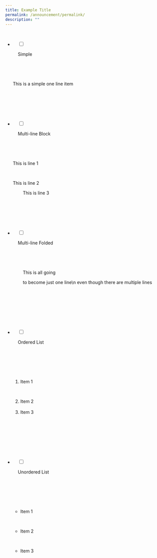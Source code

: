 ```yaml
---
title: Example Title
permalink: /announcement/permalink/
description: ""
---
```

<ul class="jekyllcodex_accordion">

&nbsp;&nbsp;<li>

&nbsp;&nbsp;&nbsp;&nbsp;<input id="accordion1" type="checkbox">

&nbsp;&nbsp;&nbsp;&nbsp;<label for="accordion1">Simple</label>

&nbsp;&nbsp;&nbsp;&nbsp;<div>

&nbsp;&nbsp;&nbsp;&nbsp;&nbsp;&nbsp;<p>This is a simple one line item</p>

&nbsp;&nbsp;&nbsp;&nbsp;</div>

</li>&nbsp;&nbsp;

&nbsp;&nbsp;<li>

&nbsp;&nbsp;&nbsp;&nbsp;<input id="accordion2" type="checkbox">

&nbsp;&nbsp;&nbsp;&nbsp;<label for="accordion2">Multi-line Block</label>

&nbsp;&nbsp;&nbsp;&nbsp;<div>

&nbsp;&nbsp;&nbsp;&nbsp;&nbsp;&nbsp;<p>This is line 1</p>

&nbsp;&nbsp;&nbsp;&nbsp;&nbsp;&nbsp;<p>This is line 2<br>

&nbsp;&nbsp;&nbsp;&nbsp;&nbsp;&nbsp;&nbsp;&nbsp;This is line 3</p>

&nbsp;&nbsp;&nbsp;&nbsp;</div>

&nbsp;&nbsp;</li>

&nbsp;&nbsp;<li>

&nbsp;&nbsp;&nbsp;&nbsp;<input id="accordion3" type="checkbox">

&nbsp;&nbsp;&nbsp;&nbsp;<label for="accordion3">Multi-line Folded</label>

&nbsp;&nbsp;&nbsp;&nbsp;<div>

&nbsp;&nbsp;&nbsp;&nbsp;&nbsp;&nbsp;<p>

&nbsp;&nbsp;&nbsp;&nbsp;&nbsp;&nbsp;&nbsp;&nbsp;This is all going

&nbsp;&nbsp;&nbsp;&nbsp;&nbsp;&nbsp;&nbsp;&nbsp;to become just one line\\n even though there are multiple lines

&nbsp;&nbsp;&nbsp;&nbsp;&nbsp;&nbsp;</p>

&nbsp;&nbsp;&nbsp;&nbsp;</div>

&nbsp;&nbsp;</li>

&nbsp;&nbsp;<li>

&nbsp;&nbsp;&nbsp;&nbsp;<input id="accordion4" type="checkbox">

&nbsp;&nbsp;&nbsp;&nbsp;<label for="accordion4">Ordered List</label>

&nbsp;&nbsp;&nbsp;&nbsp;<div>

&nbsp;&nbsp;&nbsp;&nbsp;&nbsp;&nbsp;<ol>

&nbsp;&nbsp;&nbsp;&nbsp;&nbsp;&nbsp;&nbsp;&nbsp;<li>Item 1</li>

&nbsp;&nbsp;&nbsp;&nbsp;&nbsp;&nbsp;&nbsp;&nbsp;<li>Item 2</li>&nbsp; &nbsp; &nbsp; &nbsp; <li>Item 3</li>

&nbsp;&nbsp;&nbsp;&nbsp;&nbsp;&nbsp;</ol>

&nbsp;&nbsp;&nbsp;&nbsp;</div>

&nbsp;&nbsp;</li>

&nbsp;&nbsp;<li>

&nbsp;&nbsp;&nbsp;&nbsp;<input id="accordion5" type="checkbox">

&nbsp;&nbsp;&nbsp;&nbsp;<label for="accordion5">Unordered List</label>

&nbsp;&nbsp;&nbsp;&nbsp;<div>

&nbsp;&nbsp;&nbsp;&nbsp;&nbsp;&nbsp;<ul>

&nbsp;&nbsp;&nbsp;&nbsp;&nbsp;&nbsp;&nbsp;&nbsp;<li>Item 1</li>

&nbsp;&nbsp;&nbsp;&nbsp;&nbsp;&nbsp;&nbsp;&nbsp;<li>Item 2</li>

&nbsp;&nbsp;&nbsp;&nbsp;&nbsp;&nbsp;&nbsp;&nbsp;<li>Item 3</li>

&nbsp;&nbsp;&nbsp;&nbsp;&nbsp;&nbsp;</ul>

&nbsp;&nbsp;&nbsp;&nbsp;</div>

&nbsp;&nbsp;</li>

</ul>